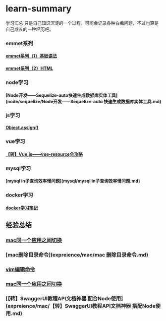 # learn-summary
学习汇总
只是自己知识沉淀的一个过程。可能会记录各种白痴问题，不过也算是自己成长的一种经历吧。

### emmet系列 

#### [emmet系列（1）基础语法](tools/emmet/emmet系列（1）基础语法.md)

#### [emmet系列（2）HTML](tools/emmet/emmet系列（2）HTML.md)

### node学习

#### [Node开发——Sequelize-auto快速生成数据库实体工具](node/sequelize/Node开发——Sequelize-auto 快速生成数据库实体工具.md)

### js学习
#### [Object.assign()](expreience/js/Object.assign().md)

### vue学习
#### [【转】Vue.js——vue-resource全攻略](vue/【转】Vue.js——vue-resource全攻略.md)

### mysql学习

#### [mysql in子查询效率慢问题](mysql/mysql in子查询效率慢问题.md)

### docker学习
#### [docker学习笔记](expreience/docker/docker学习笔记.md)

## 经验总结

### [mac同一个应用之间切换](expreience/mac/mac同一个应用之间切换.md)
### [mac删除目录命令](expreience/mac/mac 删除目录命令.md)
### [vim编辑命令](expreience/mac/vim编辑命令.md)
### [mac同一个应用之间切换](expreience/mac/mac同一个应用之间切换.md)
### [【转】SwaggerUI教程API文档神器 配合Node使用](expreience/mac/【转】SwaggerUI教程API文档神器 搭配Node使用.md)
